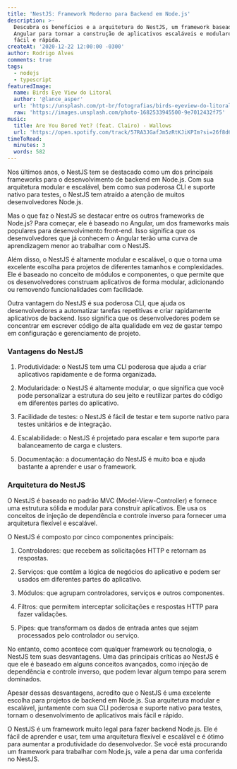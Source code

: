 ```yaml
---
title: 'NestJS: Framework Moderno para Backend em Node.js'
description: >-
  Descubra os benefícios e a arquitetura do NestJS, um framework baseado no
  Angular para tornar a construção de aplicativos escaláveis e modulares mais
  fácil e rápida.
createAt: '2020-12-22 12:00:00 -0300'
author: Rodrigo Alves
comments: true
tags:
  - nodejs
  - typescript
featuredImage:
  name: Birds Eye View do Litoral
  author: '@lance_asper'
  url: 'https://unsplash.com/pt-br/fotografias/birds-eyeview-do-litoral-3P3NHLZGCp8'
  raw: 'https://images.unsplash.com/photo-1682533945500-9e7012432f75'
music:
  title: Are You Bored Yet? (feat. Clairo) - Wallows
  url: 'https://open.spotify.com/track/57RA3JGafJm5zRtKJiKPIm?si=26f8d6a59e5349bc'
timeToRead:
  minutes: 3
  words: 582
---
```


Nos últimos anos, o NestJS tem se destacado como um dos principais frameworks para o desenvolvimento de backend em Node.js. Com sua arquitetura modular e escalável, bem como sua poderosa CLI e suporte nativo para testes, o NestJS tem atraído a atenção de muitos desenvolvedores Node.js.

Mas o que faz o NestJS se destacar entre os outros frameworks de Node.js? Para começar, ele é baseado no Angular, um dos frameworks mais populares para desenvolvimento front-end. Isso significa que os desenvolvedores que já conhecem o Angular terão uma curva de aprendizagem menor ao trabalhar com o NestJS.

Além disso, o NestJS é altamente modular e escalável, o que o torna uma excelente escolha para projetos de diferentes tamanhos e complexidades. Ele é baseado no conceito de módulos e componentes, o que permite que os desenvolvedores construam aplicativos de forma modular, adicionando ou removendo funcionalidades com facilidade.

Outra vantagem do NestJS é sua poderosa CLI, que ajuda os desenvolvedores a automatizar tarefas repetitivas e criar rapidamente aplicativos de backend. Isso significa que os desenvolvedores podem se concentrar em escrever código de alta qualidade em vez de gastar tempo em configuração e gerenciamento de projeto.

### Vantagens do NestJS

1. Produtividade: o NestJS tem uma CLI poderosa que ajuda a criar aplicativos rapidamente e de forma organizada.

1. Modularidade: o NestJS é altamente modular, o que significa que você pode personalizar a estrutura do seu jeito e reutilizar partes do código em diferentes partes do aplicativo.

1. Facilidade de testes: o NestJS é fácil de testar e tem suporte nativo para testes unitários e de integração.

1. Escalabilidade: o NestJS é projetado para escalar e tem suporte para balanceamento de carga e clusters.

1. Documentação: a documentação do NestJS é muito boa e ajuda bastante a aprender e usar o framework.

### Arquitetura do NestJS

O NestJS é baseado no padrão MVC (Model-View-Controller) e fornece uma estrutura sólida e modular para construir aplicativos. Ele usa os conceitos de injeção de dependência e controle inverso para fornecer uma arquitetura flexível e escalável.

O NestJS é composto por cinco componentes principais:

1. Controladores: que recebem as solicitações HTTP e retornam as respostas.

1. Serviços: que contêm a lógica de negócios do aplicativo e podem ser usados em diferentes partes do aplicativo.

1. Módulos: que agrupam controladores, serviços e outros componentes.

1. Filtros: que permitem interceptar solicitações e respostas HTTP para fazer validações.

1. Pipes: que transformam os dados de entrada antes que sejam processados pelo controlador ou serviço.

No entanto, como acontece com qualquer framework ou tecnologia, o NestJS tem suas desvantagens. Uma das principais críticas ao NestJS é que ele é baseado em alguns conceitos avançados, como injeção de dependência e controle inverso, que podem levar algum tempo para serem dominados.

Apesar dessas desvantagens, acredito que o NestJS é uma excelente escolha para projetos de backend em Node.js. Sua arquitetura modular e escalável, juntamente com sua CLI poderosa e suporte nativo para testes, tornam o desenvolvimento de aplicativos mais fácil e rápido.

O NestJS é um framework muito legal para fazer backend Node.js. Ele é fácil de aprender e usar, tem uma arquitetura flexível e escalável e é ótimo para aumentar a produtividade do desenvolvedor. Se você está procurando um framework para trabalhar com Node.js, vale a pena dar uma conferida no NestJS.
